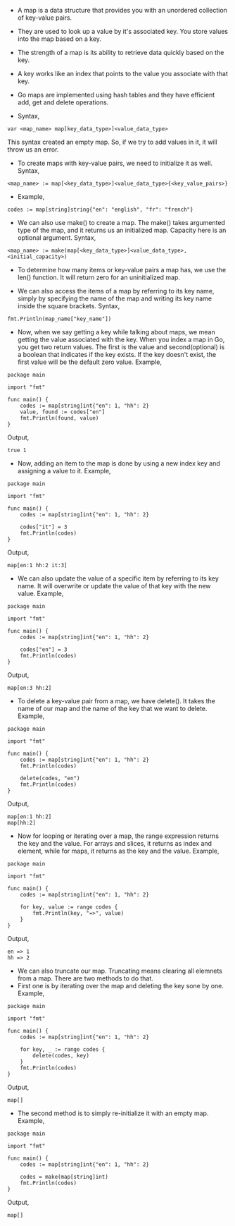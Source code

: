 * A map is a data structure that provides you with an unordered collection of key-value pairs. 

* They are used to look up a value by it's associated key. You store values into the map based on a key. 

* The strength of a map is its ability to retrieve data quickly based on the key. 

* A key works like an index that points to the value you associate with that key. 

* Go maps are implemented using hash tables and they have efficient add, get and delete operations. 

* Syntax, 

```
var <map_name> map[key_data_type>]<value_data_type>
```
This syntax created an empty map. So, if we try to add values in it, it will throw us an error. 

* To create maps with key-value pairs, we need to initialize it as well. Syntax,

```
<map_name> := map[<key_data_type>]<value_data_type>{<key_value_pairs>}
```

* Example,

```
codes := map[string]string{"en": "english", "fr": "french"}
```

* We can also use make() to create a map. The make() takes argumented type of the map, and it returns us an initialized map. Capacity here is an optional argument. Syntax,

```
<map_name> := make(map[<key_data_type>]<value_data_type>,<initial_capacity>) 
```

* To determine how many items or key-value pairs a map has, we use the len() function. It will return zero for an uninitialized map.

* We can also access the items of a map by referring to its key name, simply by specifying the name of the map and writing its key name inside the square brackets. Syntax,

```
fmt.Println(map_name["key_name"])
```

* Now, when we say getting a key while talking about maps, we mean getting the value associated with the key. When you index a map in Go, you get two return values. The first is the value and second(optional) is a boolean that indicates if the key exists. If the key doesn't exist, the first value will be the default zero value. Example,

```
package main

import "fmt"

func main() {
	codes := map[string]int{"en": 1, "hh": 2}
	value, found := codes["en"]
	fmt.Println(found, value)
}
```
Output,
```
true 1
```

* Now, adding an item to the map is done by using a new index key and assigning a value to it. Example,

```
package main

import "fmt"

func main() {
	codes := map[string]int{"en": 1, "hh": 2}

	codes["it"] = 3
	fmt.Println(codes)
}
```
Output,
```
map[en:1 hh:2 it:3]
```

* We can also update the value of a specific item by referring to its key name. It will overwrite or update the value of that key with the new value. Example,

```
package main

import "fmt"

func main() {
	codes := map[string]int{"en": 1, "hh": 2}

	codes["en"] = 3
	fmt.Println(codes)
}
```
Output,
```
map[en:3 hh:2]
```

* To delete a key-value pair from a map, we have delete(). It takes the name of our map and the name of the key that we want to delete. Example,

```
package main

import "fmt"

func main() {
	codes := map[string]int{"en": 1, "hh": 2}
	fmt.Println(codes)

	delete(codes, "en")
	fmt.Println(codes)
}
```
Output,
```
map[en:1 hh:2]
map[hh:2]
```

* Now for looping or iterating over a map, the range expression returns the key and the value. For arrays and slices, it returns as index and element, while for maps, it returns as the key and the value. Example,

```
package main

import "fmt"

func main() {
	codes := map[string]int{"en": 1, "hh": 2}

	for key, value := range codes {
		fmt.Println(key, "=>", value)
	}
}
```
Output,
```
en => 1
hh => 2
```

* We can also truncate our map. Truncating means clearing all elemnets from a map. There are two methods to do that. 
* First one is by iterating over the map and deleting the key sone by one. Example,
```
package main

import "fmt"

func main() {
	codes := map[string]int{"en": 1, "hh": 2}

	for key, _ := range codes {
		delete(codes, key)
	}
	fmt.Println(codes)
}
```
Output,
```
map[]
```

* The second method is to simply re-initialize it with an empty map. Example,

```
package main

import "fmt"

func main() {
	codes := map[string]int{"en": 1, "hh": 2}

	codes = make(map[string]int)
	fmt.Println(codes)
}
```
Output,
```
map[]
```
